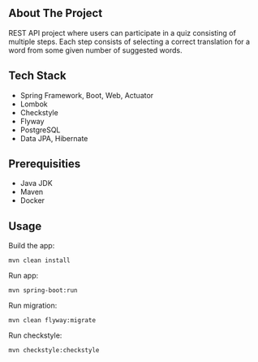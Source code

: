 ## About The Project

REST API project where users can participate in a quiz consisting of multiple steps.
Each step consists of selecting a correct translation for a word from some given number 
of suggested words.

## Tech Stack
* Spring Framework, Boot, Web, Actuator
* Lombok
* Checkstyle
* Flyway
* PostgreSQL
* Data JPA, Hibernate

## Prerequisities

* Java JDK
* Maven
* Docker

## Usage

Build the app:
```
mvn clean install
```
Run app:
```
mvn spring-boot:run
```
Run migration:
```
mvn clean flyway:migrate
```
Run checkstyle:
```
mvn checkstyle:checkstyle
```
